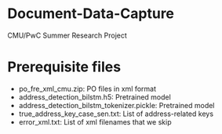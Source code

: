 # Document-Data-Capture
CMU/PwC Summer Research Project
# Prerequisite files
- po_fre_xml_cmu.zip: PO files in xml format
- address_detection_bilstm.h5: Pretrained model
- address_detection_bilstm_tokenizer.pickle: Pretrained model
- true_address_key_case_sen.txt: List of address-related keys 
- error_xml.txt: List of xml filenames that we skip
